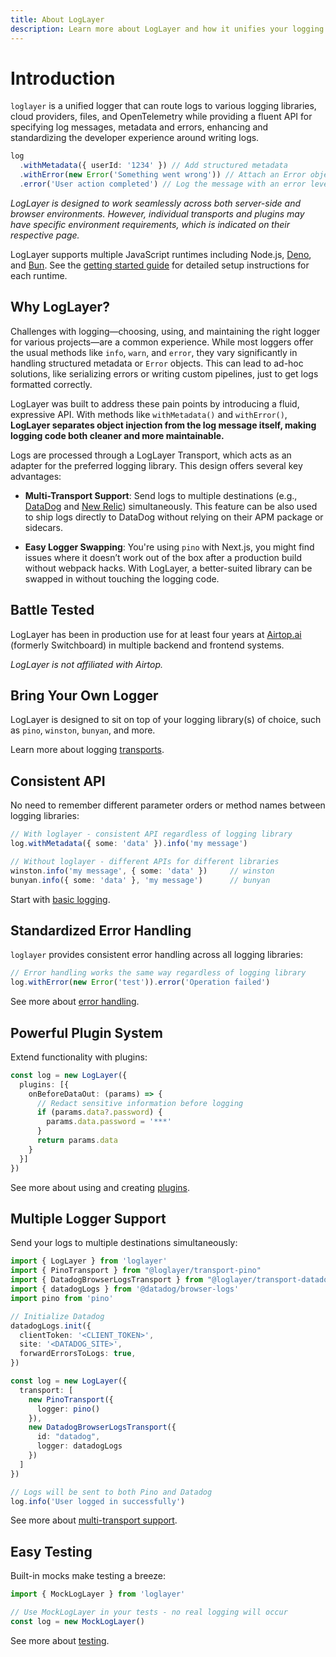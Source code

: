 ```yaml
---
title: About LogLayer
description: Learn more about LogLayer and how it unifies your logging experience
---
```


# Introduction

`loglayer` is a unified logger that can route logs to various logging libraries, cloud providers, files, 
and OpenTelemetry while providing a fluent API for specifying log messages, metadata and errors, enhancing and standardizing the developer experience 
around writing logs.

```typescript
log
  .withMetadata({ userId: '1234' }) // Add structured metadata
  .withError(new Error('Something went wrong')) // Attach an Error object
  .error('User action completed') // Log the message with an error level
```

_LogLayer is designed to work seamlessly across both server-side and browser environments. However, individual transports and plugins may have specific environment requirements, which is indicated on their respective page._

LogLayer supports multiple JavaScript runtimes including Node.js, [Deno](/getting-started#deno), and [Bun](/getting-started#bun). See the [getting started guide](/getting-started) for detailed setup instructions for each runtime.

## Why LogLayer?

Challenges with logging—choosing, using, and maintaining the right logger for various projects—are a common experience. 
While most loggers offer the usual methods like `info`, `warn`, and `error`, they vary significantly in handling 
structured metadata or `Error` objects. This can lead to ad-hoc solutions, like serializing errors or writing custom 
pipelines, just to get logs formatted correctly.

LogLayer was built to address these pain points by introducing a fluid, expressive API. With methods like 
`withMetadata()` and `withError()`, **LogLayer separates object injection from the log message itself, making logging code 
both cleaner and more maintainable.**

Logs are processed through a LogLayer Transport, which acts as an adapter for the preferred logging library. 
This design offers several key advantages:

- **Multi-Transport Support**: Send logs to multiple destinations (e.g., [DataDog](/transports/datadog) and 
[New Relic](/transports/new-relic)) simultaneously. This feature can be also used to ship logs directly to DataDog without 
relying on their APM package or sidecars.

- **Easy Logger Swapping**: You're using `pino` with Next.js, you might find issues where it doesn’t work out of the box 
after a production build without webpack hacks. With LogLayer, a better-suited library can be swapped in without 
touching the logging code.

## Battle Tested

LogLayer has been in production use for at least four years at [Airtop.ai](https://airtop.ai) (formerly Switchboard) in
multiple backend and frontend systems.

*LogLayer is not affiliated with Airtop.*

## Bring Your Own Logger

LogLayer is designed to sit on top of your logging library(s) of choice, such as `pino`, `winston`, `bunyan`, and more.

Learn more about logging [transports](/transports/).

## Consistent API

No need to remember different parameter orders or method names between logging libraries:

```typescript
// With loglayer - consistent API regardless of logging library
log.withMetadata({ some: 'data' }).info('my message')

// Without loglayer - different APIs for different libraries
winston.info('my message', { some: 'data' })     // winston
bunyan.info({ some: 'data' }, 'my message')      // bunyan
```

Start with [basic logging](/logging-api/basic-logging).

## Standardized Error Handling

`loglayer` provides consistent error handling across all logging libraries:

```typescript
// Error handling works the same way regardless of logging library
log.withError(new Error('test')).error('Operation failed')
```

See more about [error handling](/logging-api/error-handling).

## Powerful Plugin System

Extend functionality with plugins:

```typescript
const log = new LogLayer({
  plugins: [{
    onBeforeDataOut: (params) => {
      // Redact sensitive information before logging
      if (params.data?.password) {
        params.data.password = '***'
      }
      return params.data
    }
  }]
})
```

See more about using and creating [plugins](/plugins/).

## Multiple Logger Support

Send your logs to multiple destinations simultaneously:

```typescript
import { LogLayer } from 'loglayer'
import { PinoTransport } from "@loglayer/transport-pino"
import { DatadogBrowserLogsTransport } from "@loglayer/transport-datadog-browser-logs"
import { datadogLogs } from '@datadog/browser-logs'
import pino from 'pino'

// Initialize Datadog
datadogLogs.init({
  clientToken: '<CLIENT_TOKEN>',
  site: '<DATADOG_SITE>',
  forwardErrorsToLogs: true,
})

const log = new LogLayer({
  transport: [
    new PinoTransport({
      logger: pino()
    }),
    new DatadogBrowserLogsTransport({
      id: "datadog",
      logger: datadogLogs
    })
  ]
})

// Logs will be sent to both Pino and Datadog
log.info('User logged in successfully')
```

See more about [multi-transport support](/transports/multiple-transports).

## Easy Testing

Built-in mocks make testing a breeze:

```typescript
import { MockLogLayer } from 'loglayer'

// Use MockLogLayer in your tests - no real logging will occur
const log = new MockLogLayer()
```

See more about [testing](/logging-api/unit-testing).